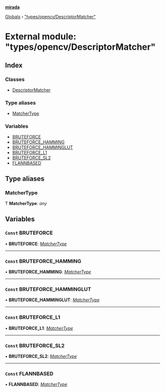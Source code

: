**[mirada](../README.md)**

[Globals](../README.md) › ["types/opencv/DescriptorMatcher"](_types_opencv_descriptormatcher_.md)

# External module: "types/opencv/DescriptorMatcher"

## Index

### Classes

* [DescriptorMatcher](../classes/_types_opencv_descriptormatcher_.descriptormatcher.md)

### Type aliases

* [MatcherType](_types_opencv_descriptormatcher_.md#matchertype)

### Variables

* [BRUTEFORCE](_types_opencv_descriptormatcher_.md#const-bruteforce)
* [BRUTEFORCE_HAMMING](_types_opencv_descriptormatcher_.md#const-bruteforce_hamming)
* [BRUTEFORCE_HAMMINGLUT](_types_opencv_descriptormatcher_.md#const-bruteforce_hamminglut)
* [BRUTEFORCE_L1](_types_opencv_descriptormatcher_.md#const-bruteforce_l1)
* [BRUTEFORCE_SL2](_types_opencv_descriptormatcher_.md#const-bruteforce_sl2)
* [FLANNBASED](_types_opencv_descriptormatcher_.md#const-flannbased)

## Type aliases

###  MatcherType

Ƭ **MatcherType**: *any*

## Variables

### `Const` BRUTEFORCE

• **BRUTEFORCE**: *[MatcherType](_types_opencv_descriptormatcher_.md#matchertype)*

___

### `Const` BRUTEFORCE_HAMMING

• **BRUTEFORCE_HAMMING**: *[MatcherType](_types_opencv_descriptormatcher_.md#matchertype)*

___

### `Const` BRUTEFORCE_HAMMINGLUT

• **BRUTEFORCE_HAMMINGLUT**: *[MatcherType](_types_opencv_descriptormatcher_.md#matchertype)*

___

### `Const` BRUTEFORCE_L1

• **BRUTEFORCE_L1**: *[MatcherType](_types_opencv_descriptormatcher_.md#matchertype)*

___

### `Const` BRUTEFORCE_SL2

• **BRUTEFORCE_SL2**: *[MatcherType](_types_opencv_descriptormatcher_.md#matchertype)*

___

### `Const` FLANNBASED

• **FLANNBASED**: *[MatcherType](_types_opencv_descriptormatcher_.md#matchertype)*
